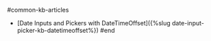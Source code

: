 #common-kb-articles
* [Date Inputs and Pickers with DateTimeOffset]({%slug date-input-picker-kb-datetimeoffset%})
#end
